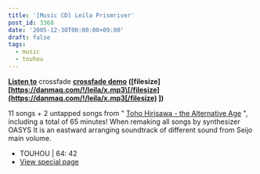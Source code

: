 ```yaml
---
title: '[Music CD] Leila Prismriver'
post_id: 3368
date: '2005-12-30T00:00:00+09:00'
draft: false
tags:
  - music
  - touhou
---
```


**[Listen to](https://danmaq.com/!/leila/x.mp3)** crossfade **[crossfade demo](https://danmaq.com/!/leila/x.mp3) (\[filesize\] [https://danmaq.com/!/leila/x.mp3\[/filesize](https://danmaq.com/!/leila/x.mp3[/filesize) \])**

11 songs + 2 untapped songs from " [Toho Hirisawa - the Alternative Age](https://danmaq.com/!/thA/) ", including a total of 65 minutes! When remaking all songs by synthesizer OASYS It is an eastward arranging soundtrack of different sound from Seijo main volume.

*   TOUHOU | 64: 42
*   [View special page](https://danmaq.com/!/leila/)
